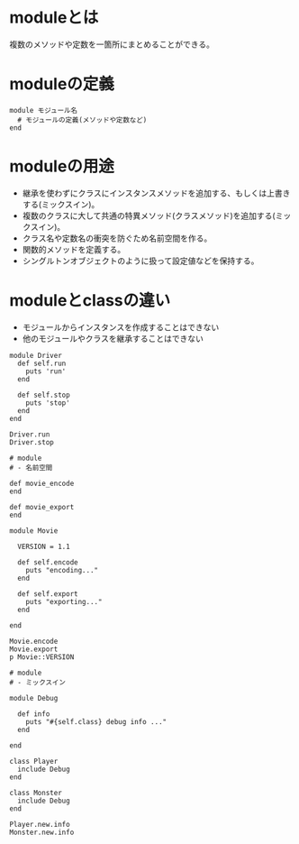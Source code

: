 # moduleとは
複数のメソッドや定数を一箇所にまとめることができる。

# moduleの定義
```
module モジュール名
  # モジュールの定義(メソッドや定数など)
end
```

# moduleの用途
- 継承を使わずにクラスにインスタンスメソッドを追加する、もしくは上書きする(ミックスイン)。
- 複数のクラスに大して共通の特異メソッド(クラスメソッド)を追加する(ミックスイン)。
- クラス名や定数名の衝突を防ぐため名前空間を作る。
- 関数的メソッドを定義する。
- シングルトンオブジェクトのように扱って設定値などを保持する。

# moduleとclassの違い
- モジュールからインスタンスを作成することはできない
- 他のモジュールやクラスを継承することはできない



```
module Driver
  def self.run
    puts 'run'
  end
  
  def self.stop
    puts 'stop'
  end
end

Driver.run
Driver.stop

# module
# - 名前空間

def movie_encode
end

def movie_export
end

module Movie

  VERSION = 1.1

  def self.encode
    puts "encoding..."
  end

  def self.export
    puts "exporting..."
  end

end

Movie.encode
Movie.export
p Movie::VERSION

# module
# - ミックスイン

module Debug

  def info
    puts "#{self.class} debug info ..."
  end

end

class Player
  include Debug
end

class Monster
  include Debug
end

Player.new.info
Monster.new.info
```
